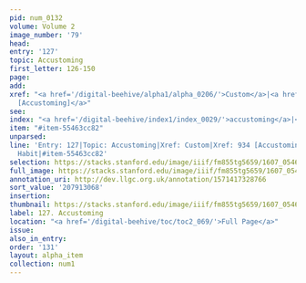 ```yaml
---
pid: num_0132
volume: Volume 2
image_number: '79'
head:
entry: '127'
topic: Accustoming
first_letter: 126-150
page:
add:
xref: "<a href='/digital-beehive/alpha1/alpha_0206/'>Custom</a>|<a href='/digital-beehive/num4/num_1248/'>934
  [Accustoming]</a>"
see:
index: "<a href='/digital-beehive/index1/index_0029/'>accustoming</a>|<a href='/digital-beehive/index2/index_1704/'>Habit</a>"
item: "#item-55463cc82"
unparsed:
line: 'Entry: 127|Topic: Accustoming|Xref: Custom|Xref: 934 [Accustoming]|Index: accustoming|Index:
  Habit|#item-55463cc82'
selection: https://stacks.stanford.edu/image/iiif/fm855tg5659/1607_0546/286,3068,3054,559/full/0/default.jpg
full_image: https://stacks.stanford.edu/image/iiif/fm855tg5659/1607_0546/full/full/0/default.jpg
annotation_uri: http://dev.llgc.org.uk/annotation/1571417328766
sort_value: '207913068'
insertion:
thumbnail: https://stacks.stanford.edu/image/iiif/fm855tg5659/1607_0546/286,3068,600,180/250,/0/default.jpg
label: 127. Accustoming
location: "<a href='/digital-beehive/toc/toc2_069/'>Full Page</a>"
issue:
also_in_entry:
order: '131'
layout: alpha_item
collection: num1
---
```

